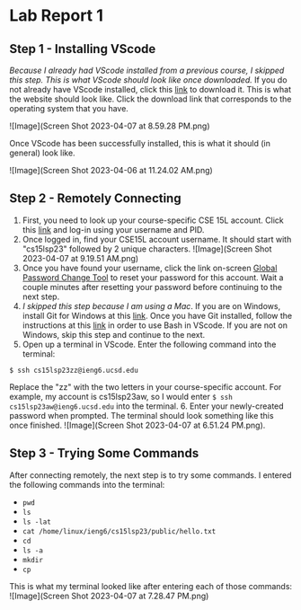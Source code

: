 # Lab Report 1
## Step 1 - Installing VScode
*Because I already had VScode installed from a previous course, I skipped this step. This is what VScode should look like once downloaded.*
If you do not already have VScode installed, click this [link](https://code.visualstudio.com/) to download it. 
This is what the website should look like. Click the download link that corresponds to the operating system that you have. 

![Image](Screen Shot 2023-04-07 at 8.59.28 PM.png)

Once VScode has been successfully installed, this is what it should (in general) look like.

![Image](Screen Shot 2023-04-06 at 11.24.02 AM.png)


## Step 2 - Remotely Connecting
1. First, you need to look up your course-specific CSE 15L account. Click this [link](https://sdacs.ucsd.edu/~icc/index.php) and log-in using your username and PID.
2. Once logged in, find your CSE15L account username. It should start with "cs15lsp23" followed by 2 unique characters. ![Image](Screen Shot 2023-04-07 at 9.19.51 AM.png)
3. Once you have found your username, click the link on-screen [Global Password Change Tool](https://sdacs.ucsd.edu/~icc/password.php) to reset your password for this account. Wait a couple minutes after resetting your password before continuing to the next step.
4. *I skipped this step because I am using a Mac*.                                                                                                        If you are on Windows, install Git for Windows at this [link](https://gitforwindows.org/). Once you have Git installed, follow the instructions at this [link](https://stackoverflow.com/questions/42606837/how-do-i-use-bash-on-windows-from-the-visual-studio-code-integrated-terminal/50527994#50527994) in order to use Bash in VScode. If you are not on Windows, skip this step and continue to the next.
5. Open up a terminal in VScode. Enter the following command into the terminal:
```
$ ssh cs15lsp23zz@ieng6.ucsd.edu
```
Replace the "zz" with the two letters in your course-specific account. For example, my account is cs15lsp23aw, so I would enter `$ ssh cs15lsp23aw@ieng6.ucsd.edu`  into the terminal. 
6. Enter your newly-created password when prompted. The terminal should look something like this once finished. ![Image](Screen Shot 2023-04-07 at 6.51.24 PM.png). 


## Step 3 - Trying Some Commands
After connecting remotely, the next step is to try some commands. I entered the following commands into the terminal:
- `pwd`
- `ls`
- `ls -lat`
- `cat /home/linux/ieng6/cs15lsp23/public/hello.txt`
- `cd`
- `ls -a`
- `mkdir`
- `cp`

This is what my terminal looked like after entering each of those commands:
![Image](Screen Shot 2023-04-07 at 7.28.47 PM.png)

